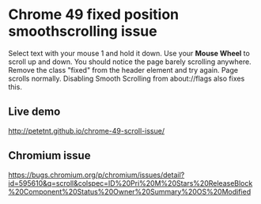 # Chrome 49 fixed position smoothscrolling issue

Select text with your mouse 1 and hold it down. Use your <b>Mouse Wheel</b> to scroll up and down. You should notice the page barely scrolling anywhere. Remove the class "fixed" from the header element and try again. Page scrolls normally. Disabling Smooth Scrolling from about://flags also fixes this.

## Live demo
http://petetnt.github.io/chrome-49-scroll-issue/

## Chromium issue
https://bugs.chromium.org/p/chromium/issues/detail?id=595610&q=scroll&colspec=ID%20Pri%20M%20Stars%20ReleaseBlock%20Component%20Status%20Owner%20Summary%20OS%20Modified
